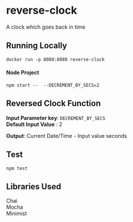 # reverse-clock
A clock which goes back in time

## Running Locally ##


`docker run -p 8080:8080 reverse-clock`

#### Node Project ####
`npm start --  --DECREMENT_BY_SECS=2`


## Reversed Clock Function ##


**Input Parameter key**: `DECREMENT_BY_SECS`\
**Default Input Value** : 2

**Output**: Current Date/Time - Input value seconds


## Test ##

`npm test`

## Libraries Used ##
Chai\
Mocha\
Minimist
